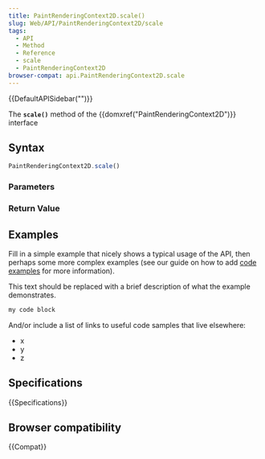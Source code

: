 ```yaml
---
title: PaintRenderingContext2D.scale()
slug: Web/API/PaintRenderingContext2D/scale
tags:
  - API
  - Method
  - Reference
  - scale
  - PaintRenderingContext2D
browser-compat: api.PaintRenderingContext2D.scale
---
```

{{DefaultAPISidebar("")}}

The **`scale()`** method of the {{domxref("PaintRenderingContext2D")}} interface 

## Syntax

```js
PaintRenderingContext2D.scale()
```

### Parameters



### Return Value



## Examples

Fill in a simple example that nicely shows a typical usage of the API, then perhaps some more complex examples (see our guide on how to add [code examples](/en-US/docs/MDN/Contribute/Structures/Code_examples) for more information).

This text should be replaced with a brief description of what the example demonstrates.

```js
my code block
```

And/or include a list of links to useful code samples that live elsewhere:

*   x
*   y
*   z

## Specifications

{{Specifications}}

## Browser compatibility

{{Compat}}

